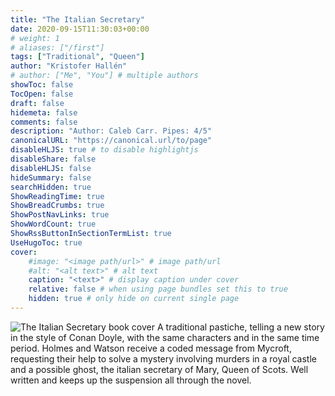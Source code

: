 ```yaml
---
title: "The Italian Secretary"
date: 2020-09-15T11:30:03+00:00
# weight: 1
# aliases: ["/first"]
tags: ["Traditional", "Queen"]
author: "Kristofer Hallén"
# author: ["Me", "You"] # multiple authors
showToc: false
TocOpen: false
draft: false
hidemeta: false
comments: false
description: "Author: Caleb Carr. Pipes: 4/5"
canonicalURL: "https://canonical.url/to/page"
disableHLJS: true # to disable highlightjs
disableShare: false
disableHLJS: false
hideSummary: false
searchHidden: true
ShowReadingTime: true
ShowBreadCrumbs: true
ShowPostNavLinks: true
ShowWordCount: true
ShowRssButtonInSectionTermList: true
UseHugoToc: true
cover:
    #image: "<image path/url>" # image path/url
    #alt: "<alt text>" # alt text
    caption: "<text>" # display caption under cover
    relative: false # when using page bundles set this to true
    hidden: true # only hide on current single page
---
```



![The Italian Secretary book cover](/sherlock/TheItalianSecretary.jpg#floatleft) A traditional pastiche, telling a new story in the style of Conan Doyle, with the same characters and in the same time period. Holmes and Watson receive a coded message from Mycroft, requesting their help to solve a mystery involving murders in a royal castle and a possible ghost, the italian secretary of Mary, Queen of Scots. Well written and keeps up the suspension all through the novel. 

